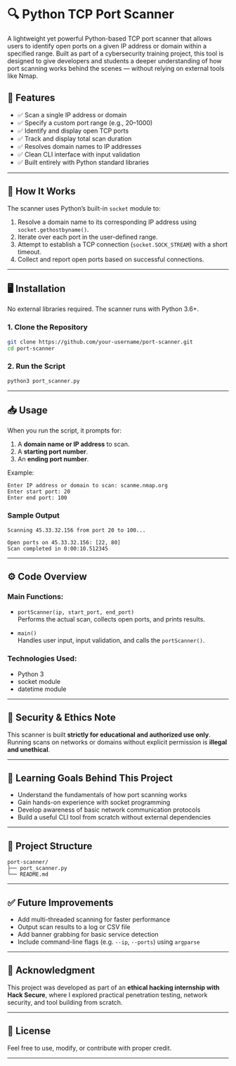 # 🔍 Python TCP Port Scanner

A lightweight yet powerful Python-based TCP port scanner that allows users to identify open ports on a given IP address or domain within a specified range. Built as part of a cybersecurity training project, this tool is designed to give developers and students a deeper understanding of how port scanning works behind the scenes — without relying on external tools like Nmap.



## 📌 Features

- ✅ Scan a single IP address or domain
- ✅ Specify a custom port range (e.g., 20–1000)
- ✅ Identify and display open TCP ports
- ✅ Track and display total scan duration
- ✅ Resolves domain names to IP addresses
- ✅ Clean CLI interface with input validation
- ✅ Built entirely with Python standard libraries

---

## 🧠 How It Works

The scanner uses Python’s built-in `socket` module to:
1. Resolve a domain name to its corresponding IP address using `socket.gethostbyname()`.
2. Iterate over each port in the user-defined range.
3. Attempt to establish a TCP connection (`socket.SOCK_STREAM`) with a short timeout.
4. Collect and report open ports based on successful connections.

---

## 🖥️ Installation

No external libraries required. The scanner runs with Python 3.6+.

### 1. Clone the Repository
```bash
git clone https://github.com/your-username/port-scanner.git
cd port-scanner
```

### 2. Run the Script
```bash
python3 port_scanner.py
```

---

## 📥 Usage

When you run the script, it prompts for:

1. A **domain name or IP address** to scan.
2. A **starting port number**.
3. An **ending port number**.

Example:
```
Enter IP address or domain to scan: scanme.nmap.org
Enter start port: 20
Enter end port: 100
```

### Sample Output
```
Scanning 45.33.32.156 from port 20 to 100...

Open ports on 45.33.32.156: [22, 80]
Scan completed in 0:00:10.512345
```

---

## ⚙️ Code Overview

### Main Functions:

- `portScanner(ip, start_port, end_port)`  
   Performs the actual scan, collects open ports, and prints results.

- `main()`  
   Handles user input, input validation, and calls the `portScanner()`.

### Technologies Used:
- Python 3
- socket module
- datetime module

---

## 🔐 Security & Ethics Note

This scanner is built **strictly for educational and authorized use only**.  
Running scans on networks or domains without explicit permission is **illegal and unethical**.

---

## 🧠 Learning Goals Behind This Project

- Understand the fundamentals of how port scanning works
- Gain hands-on experience with socket programming
- Develop awareness of basic network communication protocols
- Build a useful CLI tool from scratch without external dependencies

---

## 📁 Project Structure

```
port-scanner/
├── port_scanner.py
└── README.md
```

---

## ✅ Future Improvements

- Add multi-threaded scanning for faster performance
- Output scan results to a log or CSV file
- Add banner grabbing for basic service detection
- Include command-line flags (e.g. `--ip`, `--ports`) using `argparse`

---

## 🙌 Acknowledgment

This project was developed as part of an **ethical hacking internship with Hack Secure**, where I explored practical penetration testing, network security, and tool building from scratch.

---

## 📜 License

Feel free to use, modify, or contribute with proper credit.

---
